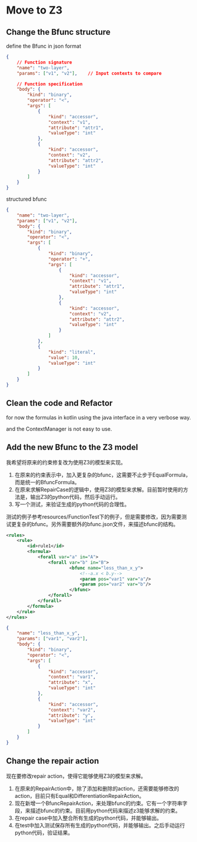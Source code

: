 # Move to Z3

## Change the Bfunc structure

define the Bfunc in json format

```json
{
    // Function signature
    "name": "two-layer",
    "params": ["v1", "v2"],    // Input contexts to compare

    // Function specification
    "body": {
        "kind": "binary",
        "operator": "<",
        "args": [
            {
                "kind": "accessor",
                "context": "v1",
                "attribute": "attr1",
                "valueType": "int"
            },
            {
                "kind": "accessor",
                "context": "v2",
                "attribute": "attr2",
                "valueType": "int"
            }
        ]
    }
}
```

structured bfunc

```json
{
    "name": "two-layer",
    "params": ["v1", "v2"],
    "body": {
        "kind": "binary",
        "operator": "<",
        "args": [
            {
                "kind": "binary",
                "operator": "+",
                "args": [
                    {
                        "kind": "accessor",
                        "context": "v1",
                        "attribute": "attr1",
                        "valueType": "int"
                    },
                    {
                        "kind": "accessor",
                        "context": "v2",
                        "attribute": "attr2",
                        "valueType": "int"
                    }
                ]
            },
            {
                "kind": "literal",
                "value": 10,
                "valueType": "int"
            }
        ]
    }
}
```

## Clean the code and Refactor

for now the formulas in kotlin using the java interface in a very verbose way.

and the ContextManager is not easy to use.

## Add the new Bfunc to the Z3 model

我希望将原来的约束修复改为使用Z3的模型来实现。

1. 在原来的约束表示中，加入更复杂的bfunc，这需要不止步于EqualFormula，而是统一的BfuncFormula。
2. 在原来求解RepairCase的逻辑中，使用Z3的模型来求解。目前暂时使用的方法是，输出Z3的python代码，然后手动运行。
3. 写一个测试，来验证生成的python代码的合理性。

测试的例子参考resources/FunctionTest下的例子，但是需要修改，因为需要测试更复杂的bfunc。另外需要额外的bfunc.json文件，来描述bfunc的结构。

```xml
<rules>
    <rule>
        <id>rule1</id>
        <formula>
            <forall var="a" in="A">
                <forall var="b" in="B">
                        <bfunc name="less_than_x_y">
                            <!--a.x < b.y-->
                            <param pos="var1" var="a"/>
                            <param pos="var2" var="b"/>
                        </bfunc>
                </forall>
            </forall>
        </formula>
    </rule>
</rules>
```

```json
{
    "name": "less_than_x_y",
    "params": ["var1", "var2"],
    "body": {
        "kind": "binary",
        "operator": "<",
        "args": [
            {
                "kind": "accessor",
                "context": "var1",
                "attribute": "x",
                "valueType": "int"
            },
            {
                "kind": "accessor",
                "context": "var2",
                "attribute": "y",
                "valueType": "int"
            }
        ]   
    }
}
```

## Change the repair action

现在要修改repair action，使得它能够使用Z3的模型来求解。

1. 在原来的RepairAction中，除了添加和删除的action，还需要能够修改的action，目前只有Equal和DifferentiationRepairAction。
2. 现在新增一个BfuncRepairAction，来处理bfunc的约束。它有一个字符串字段，来描述bfunc的约束。目前用python代码来描述z3能够求解的约束。
3. 在repair case中加入整合所有生成的python代码，并能够输出。
4. 在test中加入测试保存所有生成的python代码，并能够输出。之后手动运行python代码，验证结果。


